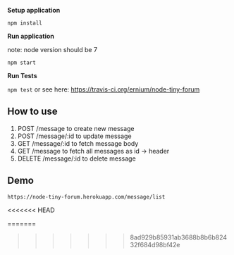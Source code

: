 **Setup application**

`npm install`

**Run application**
 
 note: node version should be 7
 
`npm start`

**Run Tests**

`npm test`
 or see here:
 https://travis-ci.org/ernium/node-tiny-forum

## How to use

1. POST /message to create new message
2. POST /message/:id to update message
3. GET /message/:id to fetch message body
4. GET /message to fetch all messages as id -> header
5. DELETE /message/:id to delete message

## Demo
    https://node-tiny-forum.herokuapp.com/message/list
<<<<<<< HEAD
    
=======
>>>>>>> 8ad929b85931ab3688b8b6b82432f684d98bf42e
